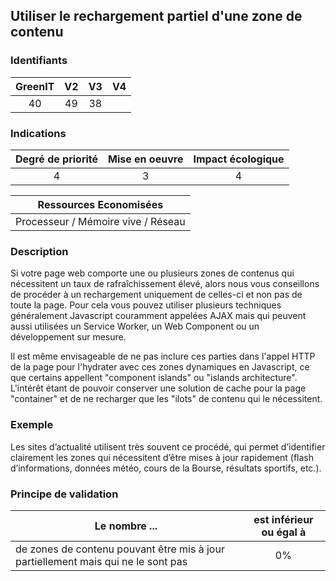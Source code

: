 ## Utiliser le rechargement partiel d'une zone de contenu

### Identifiants

| GreenIT |  V2  |  V3  |  V4  |
|:-------:|:----:|:----:|:----:|
|  40    |  49 | 38  |      |

### Indications

| Degré de priorité |      Mise en oeuvre       |  Impact écologique    |
|:-------------------:|:-------------------------:|:---------------------:|
| 4 | 3 | 4 |

|Ressources Economisées                                      |
|:----------------------------------------------------------:|
| Processeur / Mémoire vive / Réseau   |

### Description

Si votre page web comporte une ou plusieurs zones de contenus qui nécessitent un taux de rafraîchissement élevé, alors nous vous conseillons de procéder à un rechargement uniquement de celles-ci et non pas de toute la page.
Pour cela vous pouvez utiliser plusieurs techniques généralement Javascript couramment appelées AJAX mais qui peuvent aussi utilisées un Service Worker, un Web Component ou un développement sur mesure.

Il est même envisageable de ne pas inclure ces parties dans l'appel HTTP de la page pour l'hydrater avec ces zones dynamiques en Javascript, ce que certains appellent "component islands" ou "islands architecture". L'intérêt étant de pouvoir conserver une solution de cache pour la page "container" et de ne recharger que les "ilots" de contenu qui le nécessitent.

### Exemple

Les sites d’actualité utilisent très souvent ce procédé, qui permet d’identifier clairement les zones qui nécessitent 
d’être mises à jour rapidement (flash d’informations, données météo, cours de la Bourse, résultats sportifs, etc.).

### Principe de validation

| Le nombre ...     | est inférieur ou égal à   |  
|-------------------|:-------------------------:|
| de zones de contenu pouvant être mis à jour partiellement mais qui ne le sont pas  | 0%  |
